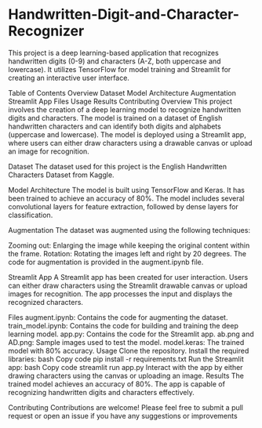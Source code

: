 # Handwritten-Digit-and-Character-Recognizer

This project is a deep learning-based application that recognizes handwritten digits (0-9) and characters (A-Z, both uppercase and lowercase). It utilizes TensorFlow for model training and Streamlit for creating an interactive user interface.

Table of Contents
Overview
Dataset
Model Architecture
Augmentation
Streamlit App
Files
Usage
Results
Contributing
Overview
This project involves the creation of a deep learning model to recognize handwritten digits and characters. The model is trained on a dataset of English handwritten characters and can identify both digits and alphabets (uppercase and lowercase). The model is deployed using a Streamlit app, where users can either draw characters using a drawable canvas or upload an image for recognition.

Dataset
The dataset used for this project is the English Handwritten Characters Dataset from Kaggle.

Model Architecture
The model is built using TensorFlow and Keras. It has been trained to achieve an accuracy of 80%. The model includes several convolutional layers for feature extraction, followed by dense layers for classification.

Augmentation
The dataset was augmented using the following techniques:

Zooming out: Enlarging the image while keeping the original content within the frame.
Rotation: Rotating the images left and right by 20 degrees.
The code for augmentation is provided in the augment.ipynb file.

Streamlit App
A Streamlit app has been created for user interaction. Users can either draw characters using the Streamlit drawable canvas or upload images for recognition. The app processes the input and displays the recognized characters.

Files
augment.ipynb: Contains the code for augmenting the dataset.
train_model.ipynb: Contains the code for building and training the deep learning model.
app.py: Contains the code for the Streamlit app.
ab.png and AD.png: Sample images used to test the model.
model.keras: The trained model with 80% accuracy.
Usage
Clone the repository.
Install the required libraries:
bash
Copy code
pip install -r requirements.txt
Run the Streamlit app:
bash
Copy code
streamlit run app.py
Interact with the app by either drawing characters using the canvas or uploading an image.
Results
The trained model achieves an accuracy of 80%. The app is capable of recognizing handwritten digits and characters effectively.

Contributing
Contributions are welcome! Please feel free to submit a pull request or open an issue if you have any suggestions or improvements
